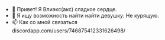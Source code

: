 ## 
- 👋 Привет! Я Влиэкс(акс) сладкое сердце.
- 💞️ Я ищу возможность найти найти девушку: Не курящую.
- 📫 Как со мной связаться discordapp.com/users/746875412331626498/

<!--
**SYS3NT0/SYS3NT0** is a ✨ _special_ ✨ repository because its `README.md` (this file) appears on your GitHub profile.

Here are some ideas to get you started:
-->
